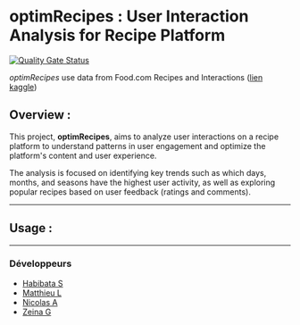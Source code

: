 # optimRecipes : User Interaction Analysis for Recipe Platform

[![Quality Gate Status](https://sonarcloud.io/api/project_badges/measure?project=nicolas-allegre_KIT-BIG-DATA&metric=alert_status)](https://sonarcloud.io/summary/new_code?id=nicolas-allegre_KIT-BIG-DATA)

_optimRecipes_ use data from Food.com Recipes and Interactions
([lien kaggle](https://www.kaggle.com/datasets/shuyangli94/food-com-recipes-and-user-interactions))

## Overview :

This project, **optimRecipes**, aims to analyze user interactions on a recipe
platform to understand patterns in user engagement and optimize the platform's
content and user experience.

The analysis is focused on identifying key trends such as which days, months,
and seasons have the highest user activity, as well as exploring popular
recipes based on user feedback (ratings and comments).

_____
## Usage :


_____
### Développeurs

 - [Habibata S](https://github.com/habibatasamake)
 - [Matthieu L](https://github.com/mlarnouhet)
 - [Nicolas A](https://github.com/nicolas-allegre)
 - [Zeina G](https://github.com/zeinagebran)
